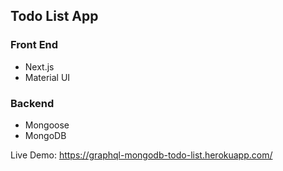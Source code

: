 ## Todo List App

### Front End

- Next.js
- Material UI

### Backend

- Mongoose
- MongoDB

Live Demo: https://graphql-mongodb-todo-list.herokuapp.com/
